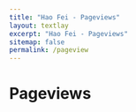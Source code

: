 ```yaml
---
title: "Hao Fei - Pageviews"
layout: textlay
excerpt: "Hao Fei - Pageviews"
sitemap: false
permalink: /pageview
---
```


# Pageviews

<div style="margin-top: 35px"></div>


<script type="text/javascript" id="clustrmaps" src="//clustrmaps.com/map_v2.js?d=HHR0os3rRmH5M4XiHNDaDvtIJdBCADmPgZtg5l8aZEk&cl=ffffff&w=a"></script>


<div style="margin-top: 35px"></div>
